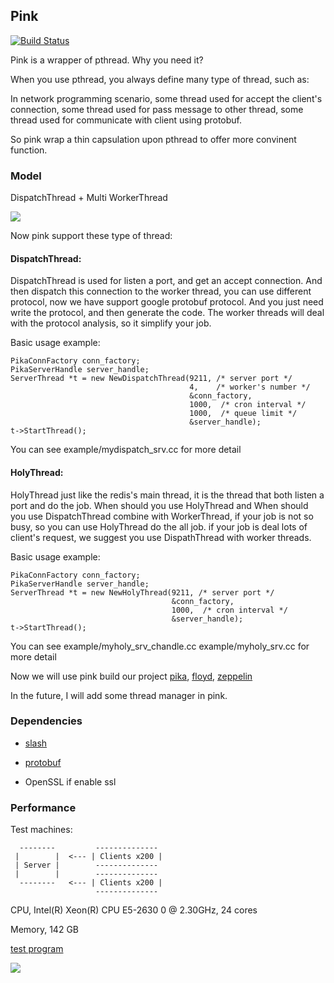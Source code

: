 ## Pink

[![Build Status](https://travis-ci.org/Qihoo360/pink.svg?branch=master)](https://travis-ci.org/Qihoo360/pink)

Pink is a wrapper of pthread. Why you need it?

When you use pthread, you always define many type of thread, such as:

In network programming scenario, some thread used for accept the client's connection, some thread used for pass
message to other thread, some thread used for communicate with client using protobuf.

So pink wrap a thin capsulation upon pthread to offer more convinent function.

### Model

DispatchThread + Multi WorkerThread

![](http://i.imgur.com/XXfibpV.png)

Now pink support these type of thread:

#### DispatchThread: 

DispatchThread is used for listen a port, and get an accept connection. And then
dispatch this connection to the worker thread, you can use different protocol,
now we have support google protobuf protocol. And you just need write the
protocol, and then generate the code. The worker threads will deal with the
protocol analysis, so it simplify your job.

Basic usage example:

```
PikaConnFactory conn_factory;
PikaServerHandle server_handle;
ServerThread *t = new NewDispatchThread(9211, /* server port */
                                        4,    /* worker's number */
                                        &conn_factory,
                                        1000,  /* cron interval */
                                        1000,  /* queue limit */
                                        &server_handle);
t->StartThread();

```

You can see example/mydispatch_srv.cc for more detail


#### HolyThread:

HolyThread just like the redis's main thread, it is the thread that both listen a port and do
the job. When should you use HolyThread and When should you use DispatchThread
combine with WorkerThread, if your job is not so busy, so you can use HolyThread
do the all job. if your job is deal lots of client's request, we suggest you use
DispathThread with worker threads.

Basic usage example:

```
PikaConnFactory conn_factory;
PikaServerHandle server_handle;
ServerThread *t = new NewHolyThread(9211, /* server port */
                                    &conn_factory,
                                    1000,  /* cron interval */
                                    &server_handle);
t->StartThread();

```

You can see example/myholy_srv_chandle.cc example/myholy_srv.cc for more detail

Now we will use pink build our project [pika](https://github.com/Qihoo360/pika), [floyd](https://github.com/Qihoo360/floyd), [zeppelin](https://github.com/Qihoo360/zeppelin)

In the future, I will add some thread manager in pink.

### Dependencies

- [slash](https://github.com/Qihoo360/slash)

- [protobuf](https://github.com/google/protobuf)

- OpenSSL if enable ssl

### Performance

Test machines:

```
  --------         --------------
 |        |  <--- | Clients x200 |
 | Server |        --------------
 |        |        --------------
  --------   <--- | Clients x200 |
                   --------------
```

CPU, Intel(R) Xeon(R) CPU E5-2630 0 @ 2.30GHz, 24 cores

Memory, 142 GB

[test
program](https://github.com/Qihoo360/pink/tree/master/pink/example/performance)

![](https://ws4.sinaimg.cn/large/006tKfTcly1fho384upsjj30f00a5gm8.jpg)
